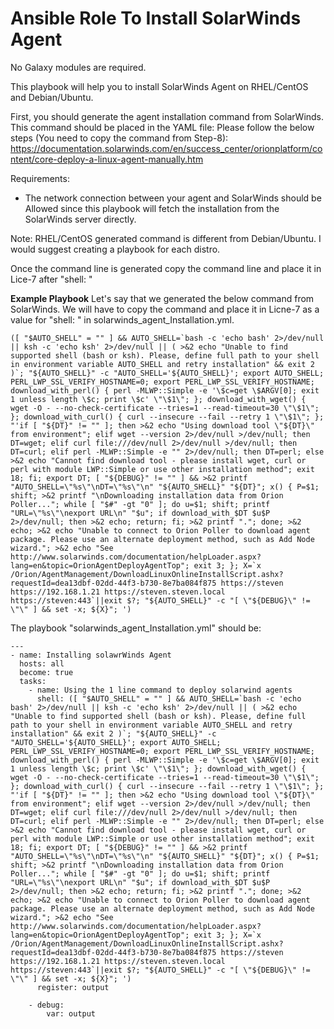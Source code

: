 # Ansible Role To Install SolarWinds Agent
No Galaxy modules are required.

This playbook will help you to install SolarWinds Agent on RHEL/CentOS and Debian/Ubuntu.

First, you should generate the agent installation command from SolarWinds. This command should be placed in the YAML file: 
Please follow the below steps (You need to copy the command from Step-8):
https://documentation.solarwinds.com/en/success_center/orionplatform/content/core-deploy-a-linux-agent-manually.htm

Requirements:
- The network connection between your agent and SolarWinds should be Allowed since this playbook will fetch the installation from the SolarWinds server directly.

Note: RHEL/CentOS generated command is different from Debian/Ubuntu. I would suggest creating a playbook for each distro. 

Once the command line is generated copy the command line and place it in Lice-7 after "shell: "

**Example Playbook**
Let's say that we generated the below command from SolarWinds.
We will have to copy the command and place it in Licne-7 as a value for "shell: " in solarwinds_agent_Installation.yml. 
```
([ "$AUTO_SHELL" = "" ] && AUTO_SHELL=`bash -c 'echo bash' 2>/dev/null || ksh -c 'echo ksh' 2>/dev/null || ( >&2 echo "Unable to find supported shell (bash or ksh). Please, define full path to your shell in environment variable AUTO_SHELL and retry installation" && exit 2 )`; "${AUTO_SHELL}" -c "AUTO_SHELL='${AUTO_SHELL}'; export AUTO_SHELL; PERL_LWP_SSL_VERIFY_HOSTNAME=0; export PERL_LWP_SSL_VERIFY_HOSTNAME; download_with_perl() { perl -MLWP::Simple -e '\$c=get \$ARGV[0]; exit 1 unless length \$c; print \$c' \"\$1\"; }; download_with_wget() { wget -O - --no-check-certificate --tries=1 --read-timeout=30 \"\$1\"; }; download_with_curl() { curl --insecure --fail --retry 1 \"\$1\"; }; "'if [ "${DT}" != "" ]; then >&2 echo "Using download tool \"${DT}\" from environment"; elif wget --version 2>/dev/null >/dev/null; then DT=wget; elif curl file:///dev/null 2>/dev/null >/dev/null; then DT=curl; elif perl -MLWP::Simple -e "" 2>/dev/null; then DT=perl; else >&2 echo "Cannot find download tool - please install wget, curl or perl with module LWP::Simple or use other installation method"; exit 18; fi; export DT; [ "${DEBUG}" != "" ] && >&2 printf "AUTO_SHELL=\"%s\"\nDT=\"%s\"\n" "${AUTO_SHELL}" "${DT}"; x() { P=$1; shift; >&2 printf "\nDownloading installation data from Orion Poller..."; while [ "$#" -gt "0" ]; do u=$1; shift; printf "URL=\"%s\"\nexport URL\n" "$u"; if download_with_$DT $u$P 2>/dev/null; then >&2 echo; return; fi; >&2 printf "."; done; >&2 echo; >&2 echo "Unable to connect to Orion Poller to download agent package. Please use an alternate deployment method, such as Add Node wizard."; >&2 echo "See http://www.solarwinds.com/documentation/helpLoader.aspx?lang=en&topic=OrionAgentDeployAgentTop"; exit 3; }; X=`x /Orion/AgentManagement/DownloadLinuxOnlineInstallScript.ashx?requestId=dea13dbf-02dd-44f3-b730-8e7ba084f875 https://steven https://192.168.1.21 https://steven.steven.local https://steven:443`||exit $?; "${AUTO_SHELL}" -c "[ \"${DEBUG}\" != \"\" ] && set -x; ${X}"; ')
```
 
The playbook "solarwinds_agent_Installation.yml" should be:
```
---
- name: Installing solawrWinds Agent
  hosts: all
  become: true
  tasks:
    - name: Using the 1 line command to deploy solarwind agents
      shell: ([ "$AUTO_SHELL" = "" ] && AUTO_SHELL=`bash -c 'echo bash' 2>/dev/null || ksh -c 'echo ksh' 2>/dev/null || ( >&2 echo "Unable to find supported shell (bash or ksh). Please, define full path to your shell in environment variable AUTO_SHELL and retry installation" && exit 2 )`; "${AUTO_SHELL}" -c "AUTO_SHELL='${AUTO_SHELL}'; export AUTO_SHELL; PERL_LWP_SSL_VERIFY_HOSTNAME=0; export PERL_LWP_SSL_VERIFY_HOSTNAME; download_with_perl() { perl -MLWP::Simple -e '\$c=get \$ARGV[0]; exit 1 unless length \$c; print \$c' \"\$1\"; }; download_with_wget() { wget -O - --no-check-certificate --tries=1 --read-timeout=30 \"\$1\"; }; download_with_curl() { curl --insecure --fail --retry 1 \"\$1\"; }; "'if [ "${DT}" != "" ]; then >&2 echo "Using download tool \"${DT}\" from environment"; elif wget --version 2>/dev/null >/dev/null; then DT=wget; elif curl file:///dev/null 2>/dev/null >/dev/null; then DT=curl; elif perl -MLWP::Simple -e "" 2>/dev/null; then DT=perl; else >&2 echo "Cannot find download tool - please install wget, curl or perl with module LWP::Simple or use other installation method"; exit 18; fi; export DT; [ "${DEBUG}" != "" ] && >&2 printf "AUTO_SHELL=\"%s\"\nDT=\"%s\"\n" "${AUTO_SHELL}" "${DT}"; x() { P=$1; shift; >&2 printf "\nDownloading installation data from Orion Poller..."; while [ "$#" -gt "0" ]; do u=$1; shift; printf "URL=\"%s\"\nexport URL\n" "$u"; if download_with_$DT $u$P 2>/dev/null; then >&2 echo; return; fi; >&2 printf "."; done; >&2 echo; >&2 echo "Unable to connect to Orion Poller to download agent package. Please use an alternate deployment method, such as Add Node wizard."; >&2 echo "See http://www.solarwinds.com/documentation/helpLoader.aspx?lang=en&topic=OrionAgentDeployAgentTop"; exit 3; }; X=`x /Orion/AgentManagement/DownloadLinuxOnlineInstallScript.ashx?requestId=dea13dbf-02dd-44f3-b730-8e7ba084f875 https://steven https://192.168.1.21 https://steven.steven.local https://steven:443`||exit $?; "${AUTO_SHELL}" -c "[ \"${DEBUG}\" != \"\" ] && set -x; ${X}"; ')
      register: output

    - debug:
        var: output
```
